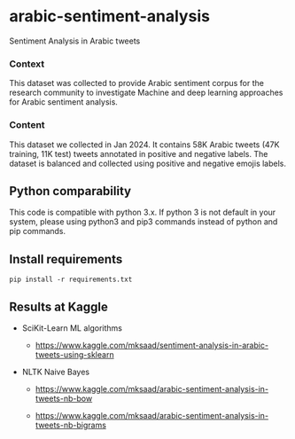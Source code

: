 ﻿# arabic-sentiment-analysis
Sentiment Analysis in Arabic tweets 


### Context

This dataset was collected to provide Arabic sentiment corpus for the research community to investigate Machine and deep learning approaches for Arabic sentiment analysis. 

### Content


This dataset we collected in Jan 2024. It contains 58K Arabic tweets (47K training, 11K test) tweets annotated in positive and negative labels. The dataset is balanced and collected using positive and negative emojis labels. 



## Python comparability 
This code is compatible with python 3.x. If python 3 is not default in your system, please using python3 and pip3 commands instead of python and pip commands. 

## Install requirements 
`pip install -r requirements.txt`


## Results at Kaggle 
* SciKit-Learn ML algorithms 
    * https://www.kaggle.com/mksaad/sentiment-analysis-in-arabic-tweets-using-sklearn

* NLTK Naive Bayes 
    * https://www.kaggle.com/mksaad/arabic-sentiment-analysis-in-tweets-nb-bow

    * https://www.kaggle.com/mksaad/arabic-sentiment-analysis-in-tweets-nb-bigrams






